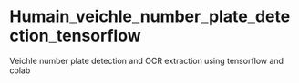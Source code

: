 # Humain_veichle_number_plate_detection_tensorflow
Veichle number plate detection and OCR extraction using tensorflow and colab
